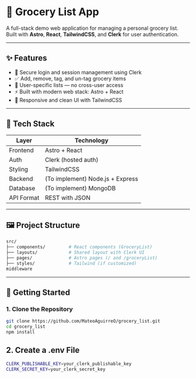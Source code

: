 # 🛒 Grocery List App

A full-stack demo web application for managing a personal grocery list. Built with **Astro**, **React**, **TailwindCSS**, and **Clerk** for user authentication.

---

## ✨ Features

- 🔐 Secure login and session management using Clerk
- ✅ Add, remove, tag, and un-tag grocery items
- 👥 User-specific lists — no cross-user access
- ⚡ Built with modern web stack: Astro + React
- 🎨 Responsive and clean UI with TailwindCSS

---

## 🧱 Tech Stack

| Layer      | Technology                       |
| ---------- | -------------------------------- |
| Frontend   | Astro + React                    |
| Auth       | Clerk (hosted auth)              |
| Styling    | TailwindCSS                      |
| Backend    | (To implement) Node.js + Express |
| Database   | (To implement) MongoDB           |
| API Format | REST with JSON                   |

---

## 🖼️ Project Structure

```bash
src/
├── components/         # React components (GroceryList)
├── layouts/            # Shared layout with Clerk UI
├── pages/              # Astro pages (/ and /groceryList)
├── styles/             # Tailwind (if customized)
middleware
```

---

## 🚀 Getting Started

### 1. Clone the Repository

```bash
git clone https://github.com/MateoAguirreO/grocery_list.git
cd grocery_list
npm install
```

## 2. Create a .env File

```bash
CLERK_PUBLISHABLE_KEY=your_clerk_publishable_key
CLERK_SECRET_KEY=your_clerk_secret_key
```
